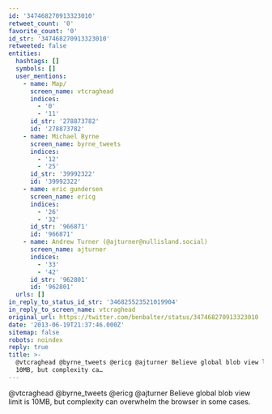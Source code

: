 ```yaml
---
id: '347468270913323010'
retweet_count: '0'
favorite_count: '0'
id_str: '347468270913323010'
retweeted: false
entities:
  hashtags: []
  symbols: []
  user_mentions:
    - name: Map/
      screen_name: vtcraghead
      indices:
        - '0'
        - '11'
      id_str: '278873782'
      id: '278873782'
    - name: Michael Byrne
      screen_name: byrne_tweets
      indices:
        - '12'
        - '25'
      id_str: '39992322'
      id: '39992322'
    - name: eric gundersen
      screen_name: ericg
      indices:
        - '26'
        - '32'
      id_str: '966871'
      id: '966871'
    - name: Andrew Turner (@ajturner@nullisland.social)
      screen_name: ajturner
      indices:
        - '33'
        - '42'
      id_str: '962801'
      id: '962801'
  urls: []
in_reply_to_status_id_str: '346825523521019904'
in_reply_to_screen_name: vtcraghead
original_url: https://twitter.com/benbalter/status/347468270913323010
date: '2013-06-19T21:37:46.000Z'
sitemap: false
robots: noindex
reply: true
title: >-
  @vtcraghead @byrne_tweets @ericg @ajturner Believe global blob view limit is
  10MB, but complexity ca…
---
```


@vtcraghead @byrne_tweets @ericg @ajturner Believe global blob view limit is 10MB, but complexity can overwhelm the browser in some cases.